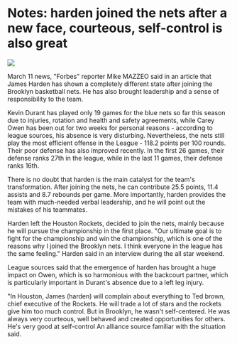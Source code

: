 # Notes: harden joined the nets after a new face, courteous, self-control is also great
![](https://p4.itc.cn/images01/20210311/0c67415b7ca2488888fda0d9dcde99bc.jpeg)


March 11 news, "Forbes" reporter Mike MAZZEO said in an article that James Harden has shown a completely different state after joining the Brooklyn basketball nets. He has also brought leadership and a sense of responsibility to the team.

Kevin Durant has played only 19 games for the blue nets so far this season due to injuries, rotation and health and safety agreements, while Carey Owen has been out for two weeks for personal reasons - according to league sources, his absence is very disturbing. Nevertheless, the nets still play the most efficient offense in the League - 118.2 points per 100 rounds. Their poor defense has also improved recently. In the first 26 games, their defense ranks 27th in the league, while in the last 11 games, their defense ranks 16th.

There is no doubt that harden is the main catalyst for the team's transformation. After joining the nets, he can contribute 25.5 points, 11.4 assists and 8.7 rebounds per game. More importantly, harden provides the team with much-needed verbal leadership, and he will point out the mistakes of his teammates.

Harden left the Houston Rockets, decided to join the nets, mainly because he will pursue the championship in the first place. "Our ultimate goal is to fight for the championship and win the championship, which is one of the reasons why I joined the Brooklyn nets. I think everyone in the league has the same feeling." Harden said in an interview during the all star weekend.

League sources said that the emergence of harden has brought a huge impact on Owen, which is so harmonious with the backcourt partner, which is particularly important in Durant's absence due to a left leg injury.

"In Houston, James (harden) will complain about everything to Ted brown, chief executive of the Rockets. He will trade a lot of stars and the rockets give him too much control. But in Brooklyn, he wasn't self-centered. He was always very courteous, well behaved and created opportunities for others. He's very good at self-control An alliance source familiar with the situation said.

